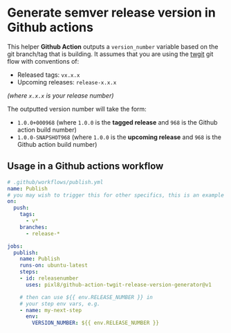# Generate semver release version in Github actions

This helper **Github Action** outputs a `version_number` variable based on the git branch/tag that is building. It assumes that you are using the [twgit](https://github.com/twenga/twgit) git flow with conventions of:

* Released tags: `vx.x.x`
* Upcoming releases: `release-x.x.x`

_(where `x.x.x` is your release number)_

The outputted version number will take the form:

* `1.0.0+000968` (where `1.0.0` is the **tagged release** and `968` is the Github action build number)
* `1.0.0-SNAPSHOT968` (where `1.0.0` is the **upcoming release** and `968` is the Github action build number)

## Usage in a Github actions workflow

```yml
# .github/workflows/publish.yml
name: Publish 
# you may wish to trigger this for other specifics, this is an example
on: 
  push:
    tags: 
      - v*
    branches:
      - release-*

jobs:
  publish:
    name: Publish
    runs-on: ubuntu-latest
    steps:
    - id: releasenumber
      uses: pixl8/github-action-twgit-release-version-generator@v1

    # then can use ${{ env.RELEASE_NUMBER }} in 
    # your step env vars, e.g.
    - name: my-next-step
      env:
        VERSION_NUMBER: ${{ env.RELEASE_NUMBER }}
```
